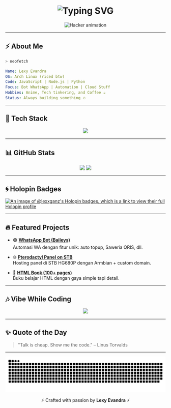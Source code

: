 <!-- Header dengan ASCII unik -->
<h1 align="center">
  <img src="https://readme-typing-svg.demolab.com?font=Fira+Code&size=28&duration=3000&pause=1000&color=00F5FF&center=true&vCenter=true&width=600&lines=Hello%2C+I'm+Lexy+Evandra!;Code+%7C+Create+%7C+Deploy;Welcome+to+my+Universe+%F0%9F%8C%8C" alt="Typing SVG" />
</h1>

<p align="center">
  <img src="https://media.giphy.com/media/du3J3cXyzhj75IOgvA/giphy.gif" width="400" alt="Hacker animation"/>
</p>

---

## ⚡ About Me
```zsh
> neofetch
```
```yaml
Name: Lexy Evandra
OS: Arch Linux (riced btw)
Code: JavaScript | Node.js | Python
Focus: Bot WhatsApp | Automation | Cloud Stuff
Hobbies: Anime, Tech tinkering, and Coffee ☕
Status: Always building something 🔥
```

---

## 🚀 Tech Stack

<p align="center">
  <img src="https://skillicons.dev/icons?i=js,nodejs,express,react,html,css,tailwind,git,github,linux,docker,mysql,mongodb,vscode" />
</p>

---

## 📊 GitHub Stats
<p align="center">
  <img src="https://github-readme-stats.vercel.app/api?username=lexxganz&show_icons=true&theme=tokyonight&hide_border=true" height="165"/>
  <img src="https://github-readme-stats.vercel.app/api/top-langs/?username=lexxganz&layout=compact&theme=tokyonight&hide_border=true" height="165"/>
</p>

---

## 🌀 Holopin Badges
[![An image of @lexxganz's Holopin badges, which is a link to view their full Holopin profile](https://holopin.me/lexxganz)](https://holopin.io/@lexxganz)

---

## 🔥 Featured Projects
- 🟢 [**WhatsApp Bot (Baileys)**](https://github.com/lexxganz/whatsapp-bot)  
  Automasi WA dengan fitur unik: auto topup, Saweria QRIS, dll.  

- 🌐 [**Pterodactyl Panel on STB**](https://github.com/lexxganz/stb-pterodactyl)  
  Hosting panel di STB HG680P dengan Armbian + custom domain.  

- 📘 [**HTML Book (100+ pages)**](https://github.com/lexxganz/html-book)  
  Buku belajar HTML dengan gaya simple tapi detail.  

---

## 🎶 Vibe While Coding
<p align="center">
  <img src="https://spotify-github-profile.vercel.app/api/view?uid=31avd2dljqopg2lh7s62r7l5ipk4&cover_image=true&theme=novatorem&show_offline=false&background_color=0d1117&interchange=true&bar_color=53b14f&bar_color_cover=false"/>
</p>

---

## ✨ Quote of the Day
> "Talk is cheap. Show me the code." – Linus Torvalds

---

<p align="center">
  <img src="https://raw.githubusercontent.com/Platane/snk/output/github-contribution-grid-snake-dark.svg" alt="Snake animation" />
</p>

<p align="center">⚡ Crafted with passion by <b>Lexy Evandra</b> ⚡</p>
